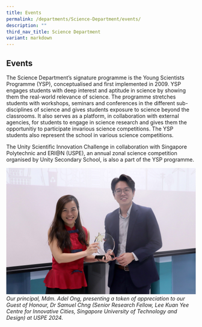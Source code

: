 ```yaml
---
title: Events
permalink: /departments/Science-Department/events/
description: ""
third_nav_title: Science Department
variant: markdown
---
```

## Events

The Science Department’s signature programme is the Young Scientists Programme (YSP), conceptualised and first implemented in 2009. YSP engages students with deep interest and aptitude in science by showing them the real-world relevance of science. The programme stretches students with workshops, seminars and conferences in the different sub-disciplines of science and gives students exposure to science beyond the classrooms. It also serves as a platform, in collaboration with external agencies, for students to engage in science research and gives them the opportunitiy to participate invarious science competitions.  The YSP students also represent the school in various science competitions. 

The Unity Scientific Innovation Challenge in collaboration with Singapore Polytechnic and ERI@N (USPE), an annual zonal science competition organised by Unity Secondary School, is also a part of the YSP programme.

![](/images/uspe2024.jpg)
*Our principal, Mdm. Adel Ong, presenting a token of appreciation to our Guest of Honour, Dr Samuel Chng (Senior Research Fellow, Lee Kuan Yee Centre for Innovative Cities, Singapore University of Technology and Design) at USPE 2024.*